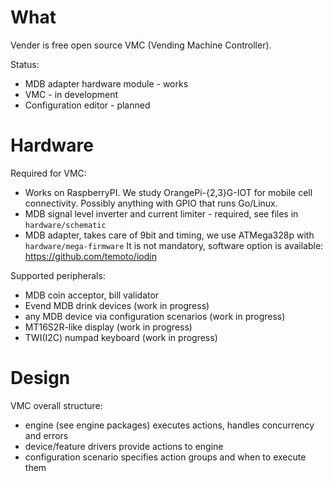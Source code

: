 # What
Vender is free open source VMC (Vending Machine Controller).

Status:
- MDB adapter hardware module - works
- VMC - in development
- Configuration editor - planned


# Hardware

Required for VMC:
- Works on RaspberryPI. We study OrangePi-{2,3}G-IOT for mobile cell connectivity. Possibly anything with GPIO that runs Go/Linux.
- MDB signal level inverter and current limiter - required, see files in `hardware/schematic`
- MDB adapter, takes care of 9bit and timing, we use ATMega328p with `hardware/mega-firmware` It is not mandatory, software option is available: https://github.com/temoto/iodin

Supported peripherals:
- MDB coin acceptor, bill validator
- Evend MDB drink devices (work in progress)
- any MDB device via configuration scenarios (work in progress)
- MT16S2R-like display (work in progress)
- TWI(I2C) numpad keyboard (work in progress)


# Design

VMC overall structure:
- engine (see engine packages) executes actions, handles concurrency and errors
- device/feature drivers provide actions to engine
- configuration scenario specifies action groups and when to execute them
